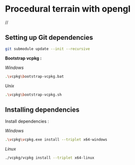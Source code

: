# Procedural terrain with opengl

//

## Setting up Git dependencies

```bash
git submodule update --init --recursive
```

__Bootstrap vcpkg :__

_Windows_
```bash
.\vcpkg\bootstrap-vcpkg.bat
```

_Unix_
```bash
.\vcpkg\bootstrap-vcpkg.sh
```

## Installing dependencies

Install dependencies :

_Windows_
```bash
.\vcpkg\vcpkg.exe install --triplet x64-windows
```

_Linux_
```bash
./vcpkg/vcpkg install --triplet x64-linux
```
